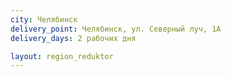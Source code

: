 ```yaml
---
city: Челябинск
delivery_point: Челябинск, ул. Северный луч, 1А
delivery_days: 2 рабочих дня

layout: region_reduktor
---
```

